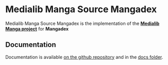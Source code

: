 # Medialib Manga Source Mangadex

Medialib Manga Source Mangadex is the implementation of the **[Medialib Manga project](https://github.com/medialib-project/medialib-manga)** for **Mangadex**

## Documentation

Documentation is available [on the github repository](https://github.com/medialib-project/medialib-manga-source-mangadex/blob/master/docs/README.md) and in the [docs folder](./docs/README.md).
